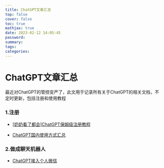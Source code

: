 ```yaml
---
title: ChatGPT文章汇总
top: false
cover: false
toc: true
mathjax: true
date: 2023-02-12 14:05:45
password:
summary:
tags:
categories:
---
```

# ChatGPT文章汇总

最近对ChatGPT的管控变严了，此文用于记录所有关于ChatGPT的相关文档，不定时更新，包括注册和使用教程

### 1.注册

* [[奶奶看了都会]ChatGPT保姆级注册教程](https://longbig.github.io/2023/02/12/ChatGPT%E4%BF%9D%E5%A7%86%E7%BA%A7%E6%B3%A8%E5%86%8C%E6%95%99%E7%A8%8B/)

* [ChatGPT国内使用方式汇总](https://longbig.github.io/2023/02/12/%E5%9B%BD%E5%86%85%E7%94%A8ChatGPT%E7%9A%84%E6%96%B9%E5%BC%8F%E6%B1%87%E6%80%BB/)



### 2.做成聊天机器人

* [ChatGPT接入个人微信](https://longbig.github.io/2023/02/12/ChatGPT%E6%8E%A5%E5%85%A5%E4%B8%AA%E4%BA%BA%E5%BE%AE%E4%BF%A1/)
